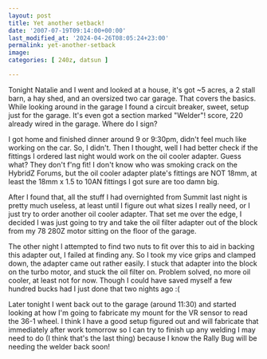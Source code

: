 ```yaml
---
layout: post
title: Yet another setback!
date: '2007-07-19T09:14:00+00:00'
last_modified_at: '2024-04-26T08:05:24+23:00'
permalink: yet-another-setback
image: 
categories: [ 240z, datsun ]

---
```

Tonight Natalie and I went and looked at a house, it's got ~5 acres, a 2 stall barn, a hay shed, and an oversized two car garage. That covers the basics. While looking around in the garage I found a circuit breaker, sweet, setup just for the garage. It's even got a section marked "Welder"! score, 220 already wired in the garage. Where do I sign?

I got home and finished dinner around 9 or 9:30pm, didn't feel much like working on the car. So, I didn't. Then I thought, well I had better check if the fittings I ordered last night would work on the oil cooler adapter. Guess what? They don't f'ng fit! I don't know who was smoking crack on the HybridZ Forums, but the oil cooler adapter plate's fittings are NOT 18mm, at least the 18mm x 1.5 to 10AN fittings I got sure are too damn big.

After I found that, all the stuff I had overnighted from Summit last night is pretty much useless, at least until I figure out what sizes I really need, or I just try to order another oil cooler adapter. That set me over the edge, I decided I was just going to try and take the oil filter adapter out of the block from my 78 280Z motor sitting on the floor of the garage.

The other night I attempted to find two nuts to fit over this to aid in backing this adapter out, I failed at finding any. So I took my vice grips and clamped down, the adapter came out rather easily. I stuck that adapter into the block on the turbo motor, and stuck the oil filter on. Problem solved, no more oil cooler, at least not for now. Though I could have saved myself a few hundred bucks had I just done that two nights ago :(

Later tonight I went back out to the garage (around 11:30) and started looking at how I'm going to fabricate my mount for the VR sensor to read the 36-1 wheel. I think I have a good setup figured out and will fabricate that immediately after work tomorrow so I can try to finish up any welding I may need to do (I think that's the last thing) because I know the Rally Bug will be needing the welder back soon!


